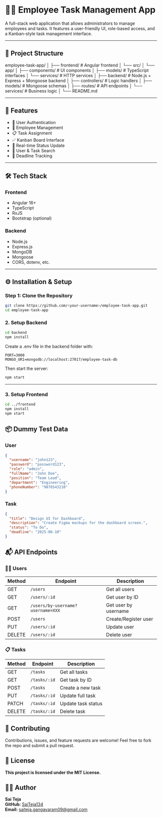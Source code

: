 # 🧑‍💼 Employee Task Management App

A full-stack web application that allows administrators to manage employees and tasks. It features a user-friendly UI, role-based access, and a Kanban-style task management interface.

---

## 📁 Project Structure

employee-task-app/
│
├── frontend/ # Angular frontend
│ └── src/
│ └── app/
│ ├── components/ # UI components
│ ├── models/ # TypeScript interfaces
│ └── services/ # HTTP services
│
├── backend/ # Node.js + Express + Mongoose backend
│ ├── controllers/ # Logic handlers
│ ├── models/ # Mongoose schemas
│ ├── routes/ # API endpoints
│ └── services/ # Business logic
│
└── README.md


---

## 🚀 Features

- 🔐 User Authentication
- 👤 Employee Management
- 📋 Task Assignment
- ✅ Kanban Board Interface
- 🔄 Real-time Status Update
- 🔎 User & Task Search
- 📅 Deadline Tracking

---

## 🛠️ Tech Stack

### Frontend
- Angular 16+
- TypeScript
- RxJS
- Bootstrap (optional)

### Backend
- Node.js
- Express.js
- MongoDB
- Mongoose
- CORS, dotenv, etc.

---

## ⚙️ Installation & Setup

### Step 1: Clone the Repository

```bash
git clone https://github.com/<your-username>/employee-task-app.git
cd employee-task-app
```

### 2. Setup Backend
```bash
cd backend
npm install
```
Create a .env file in the backend folder with:

```env
PORT=3000
MONGO_URI=mongodb://localhost:27017/employee-task-db
```
Then start the server:

```bash
npm start
```
---

### 3. Setup Frontend
```bash
cd ../frontend
npm install
npm start
```

## 📦 Dummy Test Data

### User
```json
{
  "username": "john123",
  "password": "password123",
  "role": "admin",
  "fullName": "John Doe",
  "position": "Team Lead",
  "department": "Engineering",
  "phoneNumber": "9876543210"
}
```
### Task
```json
{
  "title": "Design UI for Dashboard",
  "description": "Create Figma mockups for the dashboard screen.",
  "status": "To Do",
  "deadline": "2025-06-10"
}
```

## 📬 API Endpoints

### 🧑‍💼 Users
| Method | Endpoint                     | Description                     |
|--------|------------------------------|---------------------------------|
| GET    | `/users`                     | Get all users                   |
| GET    | `/users/:id`                 | Get user by ID                  |
| GET    | `/users/by-username?username=XXX` | Get user by username        |
| POST   | `/users`                     | Create/Register user            |
| PUT    | `/users/:id`                 | Update user                     |
| DELETE | `/users/:id`                 | Delete user                     |

### 📋 Tasks
| Method | Endpoint       | Description               |
|--------|----------------|---------------------------|
| GET    | `/tasks`       | Get all tasks             |
| GET    | `/tasks/:id`   | Get task by ID            |
| POST   | `/tasks`       | Create a new task         |
| PUT    | `/tasks/:id`   | Update full task          |
| PATCH  | `/tasks/:id`   | Update task status        |
| DELETE | `/tasks/:id`   | Delete task               |

## 🤝 Contributing
Contributions, issues, and feature requests are welcome! Feel free to fork the repo and submit a pull request.

## 📄 License
**This project is licensed under the MIT License.**

## 👨‍💻 Author
**Sai Teja**  
**GitHub:** [SaiTeja134](https://github.com/SaiTeja134)  
**Email:** saiteja.gangavaram09@gmail.com



